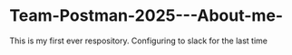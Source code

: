 # Team-Postman-2025---About-me-
This is my first ever respository. Configuring to slack for the last time 
